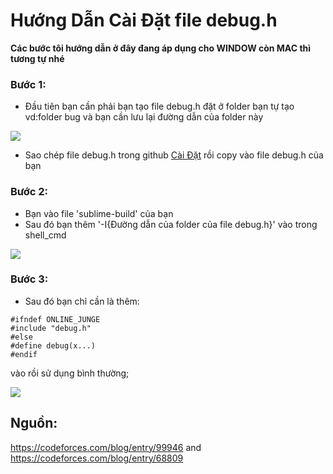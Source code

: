 # Hướng Dẫn Cài Đặt file debug.h

**Các bước tôi hướng dẫn ở đây đang áp dụng cho WINDOW còn MAC thì tương tự nhé**

### Bước 1:
- Đầu tiên bạn cần phải bạn tạo file debug.h đặt ở folder bạn tự tạo vd:folder bug và bạn cần lưu lại đường dẫn của folder này
<img src="https://i.imgur.com/HPDkHvn.png">

- Sao chép file debug.h trong github [Cài Đặt](https://github.com/Khong-cam-xuc/CODE_T/tree/main/C%C3%A0i%20%C4%90%E1%BA%B7t) rồi copy vào file debug.h của bạn

### Bước 2:
- Bạn vào file 'sublime-build' của bạn
- Sau đó bạn thêm '-I{Đường dẫn của folder của file debug.h}' vào trong shell_cmd
<img src="https://i.imgur.com/TJQ5KEF.png">

### Bước 3: 
- Sau đó bạn chỉ cần là thêm:

```
#ifndef ONLINE_JUNGE
#include "debug.h"
#else
#define debug(x...)
#endif
```
vào rồi sử dụng bình thường;

<img src="https://i.imgur.com/IbLsAQt.png">

## Nguồn: 
https://codeforces.com/blog/entry/99946 and https://codeforces.com/blog/entry/68809
